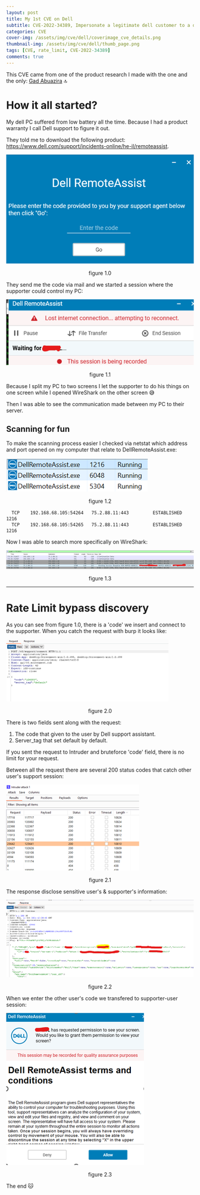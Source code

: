 ```yaml
---
layout: post
title: My 1st CVE on Dell
subtitle: CVE-2022-34389, Impersonate a legitimate dell customer to a dell support technician.
categories: CVE
cover-img: /assets/img/cve/dell/coverimage_cve_details.png
thumbnail-img: /assets/img/cve/dell/thumb_page.png
tags: [CVE, rate_limit, CVE-2022-34389]
comments: true
---
```

This CVE came from one of the product research I made with the one and the only: [Gad Abuazira](https://il.linkedin.com/in/gad-abuhatzira-099ba979) :top:

# How it all started?

My dell PC suffered from low battery all the time. Because I had a product warranty I call Dell support to figure it out.

They told me to download the following product: https://www.dell.com/support/incidents-online/he-il/remoteassist.

![image-20230427235947237](/assets/img/cve/dell/remote_assist_product.png)

<p style="text-align: center;">figure 1.0</p>

They send me the code via mail and we started a session where the supporter could control my PC:

![image-20230428011020626](/assets/img/cve/dell/supporter_conn.png)

<p style="text-align: center;">figure 1.1</p>

Because I split my PC to two screens I let the supporter to do his things on one screen while I opened WireShark on the other screen :sweat_smile:

Then I was able to see the communication made between my PC to their server.

## Scanning for fun

To make the scanning process easier I checked via netstat which address and port opened on my computer that relate to DellRemoteAssist.exe:

![image-20230428002756428](/assets/img/cve/dell/dell_pid.png)

<p style="text-align: center;">figure 1.2</p>

```
  TCP    192.168.68.105:54264   75.2.88.11:443         ESTABLISHED     1216
  TCP    192.168.68.105:54265   75.2.88.11:443         ESTABLISHED     1216
```

Now I was able to search more specifically on WireShark:

![image-20230428003153315](/assets/img/cve/dell/dell_wireshark_traffic.png)

<p style="text-align: center;">figure 1.3</p>

------



# Rate Limit bypass discovery

As you can see from figure 1.0, there is a 'code' we insert and connect to the supporter. When you catch the request with burp it looks like:

![image-20230428004945010](/assets/img/cve/dell/burp_code_req.png)

<p style="text-align: center;">figure 2.0</p>

There is two fields sent along with the request:
1.	The code that given to the user by Dell support assistant.
2.	 Server_tag that set default by default.

If you sent the request to Intruder and bruteforce 'code' field, there is no limit for your request.

Between all the request there are several 200 status codes that catch other user's support session:

![image-20230428005412083](/assets/img/cve/dell/burp_code_req_intruder.png)

<p style="text-align: center;">figure 2.1</p>

The response disclose sensitive user's & supporter's information:

![image-20230428005854898](/assets/img/cve/dell/intruder_catch_response.png)

<p style="text-align: center;">figure 2.2</p>

When we enter the other user's code we transfered to supporter-user session:

![image-20230428010214489](/assets/img/cve/dell/dell_assist_session_take_over.png)

<p style="text-align: center;">figure 2.3</p>

The end :cat: